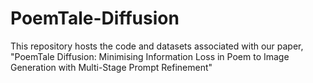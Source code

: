 # PoemTale-Diffusion
 This repository hosts the code and datasets associated with our paper, "PoemTale Diffusion: Minimising Information Loss in Poem to Image Generation with Multi-Stage Prompt Refinement"
